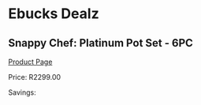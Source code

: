 
# Ebucks Dealz
## Snappy Chef: Platinum Pot Set - 6PC
[Product Page](https://www.ebucks.com/web/shop/productSelected.do?prodId=566187034&catId=704983235)

Price: R2299.00

Savings: 


	